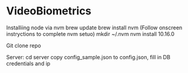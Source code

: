 # VideoBiometrics

Installiing node via nvm
 brew update
 brew install nvm (Follow onscreen instryctions to complete nvm setuo)
 mkdir ~/.nvm
 nvm install 10.16.0

Git clone repo

 Server:
 cd server
    copy config_sample.json to config.json, fill in DB credentials and ip
    
